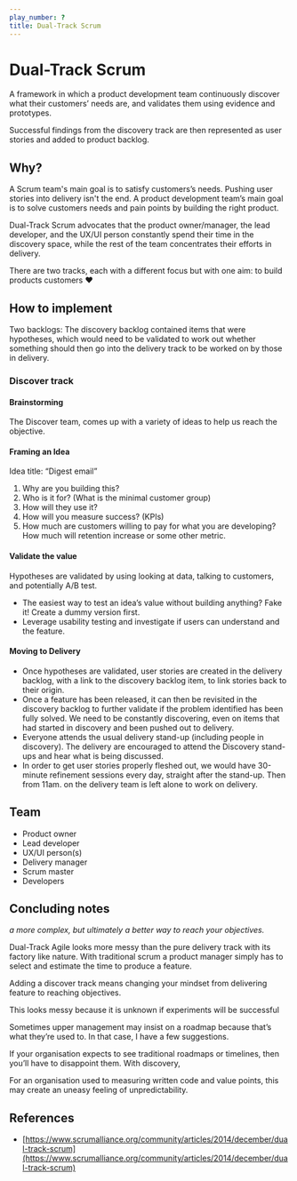 ```yaml
---
play_number: ?
title: Dual-Track Scrum
---
```


# Dual-Track Scrum
A framework in which a product development team continuously discover what their customers’ needs are, and validates them using evidence and prototypes.

Successful findings from the discovery track are then represented as user stories and added to product backlog.

## Why?
A Scrum team's main goal is to satisfy customers’s needs.
Pushing user stories into delivery isn't the end. A product development team’s main goal is to solve customers needs and pain points by building the right product.

Dual-Track Scrum advocates that the product owner/manager, the lead developer, and the UX/UI person constantly spend their time in the discovery space, while the rest of the team concentrates their efforts in delivery. 

There are two tracks, each with a different focus but with one aim: to build products customers ❤️

## How to implement
Two backlogs: The discovery backlog contained items that were hypotheses, which would need to be validated to work out whether something should then go into the delivery track to be worked on by those in delivery.

### Discover track

#### Brainstorming
The Discover team, comes up with a variety of ideas to help us reach the objective.

#### Framing an Idea

Idea title: “Digest email”
1. Why are you building this?
1. Who is it for? (What is the minimal customer group)
1. How will they use it?
1. How will you measure success? (KPIs)
1. 	How much are customers willing to pay for what you are developing? How much will retention increase or some other metric.

#### Validate the value
Hypotheses are validated by using looking at data, talking to customers, and potentially A/B test.

- The easiest way to test an idea’s value without building anything? Fake it! Create a dummy version first.
- Leverage usability testing and investigate if users can understand and the feature.


#### Moving to Delivery
- Once hypotheses are validated, user stories are created in the delivery backlog, with a link to the discovery backlog item, to link stories back to their origin.
-  Once a feature has been released, it can then be revisited in the discovery backlog to further validate if the problem identified has been fully solved. We need to be constantly discovering, even on items that had started in discovery and been pushed out to delivery.
- Everyone attends the usual delivery stand-up (including people in discovery). The delivery are encouraged to attend the Discovery stand-ups and hear what is being discussed.
- In order to get user stories properly fleshed out, we would have 30-minute refinement sessions every day, straight after the stand-up. Then from 11am. on the delivery team is left alone to work on delivery.



## Team
- Product owner
- Lead developer
- UX/UI person(s)
- Delivery manager
- Scrum master
- Developers


## Concluding notes
*a more complex, but ultimately a better way to reach your objectives.* 

Dual-Track Agile looks more messy than the pure delivery track with its factory like nature. With traditional scrum a product manager simply has to select and estimate the time to produce a feature. 


Adding a discover track means changing your mindset from delivering feature to reaching objectives.

This looks messy because it is unknown if experiments will be successful 


Sometimes upper management may insist on a roadmap because that’s what they’re used to. In that case, I have a few suggestions.


If your organisation expects to see traditional roadmaps or timelines, then you’ll have to disappoint them. With discovery, 


For an organisation used to measuring written code and value points, this may create an uneasy feeling of unpredictability. 




## References
- [https://www.scrumalliance.org/community/articles/2014/december/dual-track-scrum](https://www.scrumalliance.org/community/articles/2014/december/dual-track-scrum)
